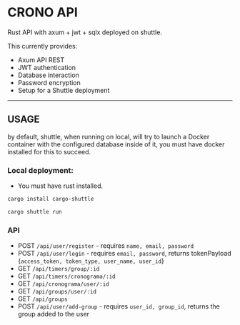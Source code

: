 # CRONO API
Rust API with axum + jwt + sqlx deployed on shuttle.

This currently provides:
- Axum API REST
- JWT authentication
- Database interaction
- Password encryption
- Setup for a Shuttle deployment

---
## USAGE
by default, shuttle, when running on local, will try to launch a Docker container with the configured database inside of it, you must have docker installed for this to succeed.

### Local deployment:
- You must have rust installed.


```sh
cargo install cargo-shuttle
```

```sh
cargo shuttle run
```

### API
- POST `/api/user/register` - requires `name, email, password`
- POST `/api/user/login` - requires `email, password`, returns tokenPayload {`access_token, token_type, user_name, user_id`}
- GET `/api/timers/group/:id`
- GET `/api/timers/cronograma/:id`
- GET `/api/cronograma/user/:id`
- GET `/api/groups/user/:id`
- GET `/api/groups`
- POST `/api/user/add-group` - requires `user_id, group_id`, returns the group added to the user

